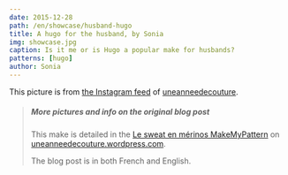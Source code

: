 ```yaml
---
date: 2015-12-28
path: /en/showcase/husband-hugo
title: A hugo for the husband, by Sonia
img: showcase.jpg
caption: Is it me or is Hugo a popular make for husbands?
patterns: [hugo]
author: Sonia
---
```

This picture is from [the Instagram feed](https://www.instagram.com/p/_1j7FSgynG/)  of [uneanneedecouture](https://uneanneedecouture.wordpress.com/).

> ##### More pictures and info on the original blog post
> This make is detailed in the [Le sweat en m&eacute;rinos MakeMyPattern](https://uneanneedecouture.wordpress.com/2015/12/28/le-sweat-en-merinos-makemypattern/)
> on [uneanneedecouture.wordpress.com](https://uneanneedecouture.wordpress.com/).
>
> The blog post is in both French and English.
